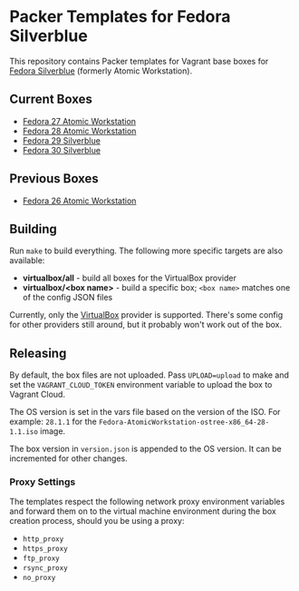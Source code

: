 # Packer Templates for Fedora Silverblue

This repository contains Packer templates for Vagrant base boxes for [Fedora Silverblue](https://silverblue.fedoraproject.org/)
(formerly Atomic Workstation).

## Current Boxes

* [Fedora 27 Atomic Workstation](https://app.vagrantup.com/fkrull/boxes/fedora27-atomic-workstation)
* [Fedora 28 Atomic Workstation](https://app.vagrantup.com/fkrull/boxes/fedora28-atomic-workstation)
* [Fedora 29 Silverblue](https://app.vagrantup.com/fkrull/boxes/fedora29-silverblue)
* [Fedora 30 Silverblue](https://app.vagrantup.com/fkrull/boxes/fedora30-silverblue)

## Previous Boxes

* [Fedora 26 Atomic Workstation](https://app.vagrantup.com/fkrull/boxes/fedora26-atomic-workstation)

## Building

Run `make` to build everything. The following more specific targets are also available:

* **virtualbox/all** - build all boxes for the VirtualBox provider
* **virtualbox/\<box name\>** - build a specific box; `<box name>` matches one of the config JSON files

Currently, only the [VirtualBox](https://www.virtualbox.org) provider is supported. There's some
config for other providers still around, but it probably won't work out of the box.

## Releasing

By default, the box files are not uploaded. Pass `UPLOAD=upload` to make and set the
`VAGRANT_CLOUD_TOKEN` environment variable to upload the box to Vagrant Cloud.

The OS version is set in the vars file based on the version of the ISO. For example:
`28.1.1` for the `Fedora-AtomicWorkstation-ostree-x86_64-28-1.1.iso` image.

The box version in `version.json` is appended to the OS version. It can be incremented
for other changes.

### Proxy Settings

The templates respect the following network proxy environment variables
and forward them on to the virtual machine environment during the box creation
process, should you be using a proxy:

* `http_proxy`
* `https_proxy`
* `ftp_proxy`
* `rsync_proxy`
* `no_proxy`
